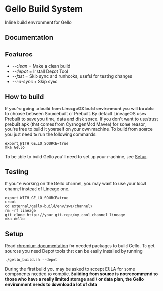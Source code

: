 Gello Build System
==================

Inline build environment for Gello

Documentation
-------------

Features
----------
- *--clean* = Make a clean build
- *--depot* = Install Depot Tool
- *--fast* = Skip sync and runhooks, useful for testing changes
- *--no-sync* = Skip sync

How to build
----------
If you're going to build from LineageOS build environment you will be able to choose between Sourcebuilt or Prebuilt. By default LineageOS uses Prebuilt to save you time, data and disk space.
If you don't want to use/trust prebuilt apk (that comes from CyanogenMod Maven) for some reason, you're free to build it yourself on your own machine. To build from source you just need to run the following commands:

    export WITH_GELLO_SOURCE=true
    mka Gello
To be able to build Gello you'll need to set up your machine, see [Setup](https://github.com/LineageOS/android_external_gello_build#setup).

Testing
----------
If you're working on the Gello channel, you may want to use your local channel instead of Lineage one. 

    export WITH_GELLO_SOURCE=true
    croot
    cd external/gello-build/env/swe/channels
    rm -rf lineage
    git clone https://your.git.repo/my_cool_channel lineage 
    mka Gello

Setup
----------
Read [chromium documentation](https://chromium.googlesource.com/chromium/src/+/master/docs/linux_build_instructions_prerequisites.md) for needed packages to build Gello.
To get sources you need Depot tools that can be easily installed by running

    ./gello_build.sh --depot

During the first build you may be asked to accept EULA for some components needed to compile.
__Building from source is not recommend to those who have a really limited storage and / or data plan, the Gello environment needs to download a lot of data__
